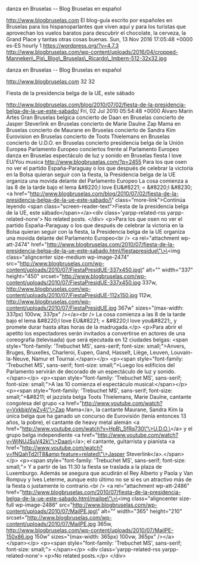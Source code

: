 danza en Bruselas -- Blog Bruselas en español

http://www.blogbruselas.com El blog-guía escrito por españoles en
Bruselas para los hispanoparlantes que viven aquí y para los turistas
que aprovechan los vuelos baratos para descubrir el chocolate, la
cerveza, la Grand Place y tantas otras cosas buenas. Sun, 13 Nov 2016
17:05:48 +0000 es-ES hourly 1 https://wordpress.org/?v=4.7.3
http://www.blogbruselas.com/wp-content/uploads/2016/04/cropped-Manneken\_Pis\_Blog\_Bruselas\_Ricardo\_Imbern-512-32x32.jpg

danza en Bruselas -- Blog Bruselas en español

http://www.blogbruselas.com 32 32

Fiesta de la presidencia belga de la UE, este sábado

http://www.blogbruselas.com/blog/2010/07/02/fiesta-de-la-presidencia-belga-de-la-ue-este-sabado/
Fri, 02 Jul 2010 05:54:48 +0000 Álvaro Marín Artes Gran Bruselas belgica
concierto de Daan en Bruselas concierto de Jasper Steverlink en Bruselas
concierto de Marie Daulne Zap Mama en Bruselas concierto de Maurane en
Bruselas concierto de Sandra Kim Eurovision en Bruselas concierto de
Toots Thielemans en Bruselas concierto de U.D.O. en Bruselas concierto
presidencia belga de la Unión Europea Parlamento Europeo conciertos
frente al Parlamento Europeo danza en Bruselas espectáculo de luz y
sonido en Bruselas fiesta I love EU/You musica
http://www.blogbruselas.com/?p=2455 Para los que osen no ver el partido
España-Paraguay o los que después de celebrar la victoria en la Bolsa
quieran seguir con la fiesta, la Presidencia belga de la UE organiza una
movida delante del Parlamento Europeo La cosa comienza a las 8 de la
tarde bajo el lema &\#8220;I love EU&\#8221; = &\#8220;I &\#8230; \<a
href=\"http://www.blogbruselas.com/blog/2010/07/02/fiesta-de-la-presidencia-belga-de-la-ue-este-sabado/\"
class=\"more-link\"\>Continúa leyendo \<span
class=\"screen-reader-text\"\>Fiesta de la presidencia belga de la UE,
este sábado\</span\>\</a\>\<div class=\'yarpp-related-rss
yarpp-related-none\'\> No related posts. \</div\> \<p\>Para los que osen
no ver el partido España-Paraguay o los que después de celebrar la
victoria en la Bolsa quieran seguir con la fiesta, la Presidencia belga
de la UE organiza una movida delante del Parlamento Europeo\<br /\> \<a
rel=\"attachment wp-att-2474\"
href=\"http://www.blogbruselas.com/2010/07/fiesta-de-la-presidencia-belga-de-la-ue-este-sabado.html/fiestapresidue\"\>\<img
class=\"aligncenter size-medium wp-image-2474\"
src=\"http://www.blogbruselas.com/wp-content/uploads/2010/07/FiestaPresidUE-337x450.jpg\"
alt=\"\" width=\"337\" height=\"450\"
srcset=\"http://www.blogbruselas.com/wp-content/uploads/2010/07/FiestaPresidUE-337x450.jpg
337w,
http://www.blogbruselas.com/wp-content/uploads/2010/07/FiestaPresidUE-112x150.jpg
112w,
http://www.blogbruselas.com/wp-content/uploads/2010/07/FiestaPresidUE.jpg
367w\" sizes=\"(max-width: 337px) 100vw, 337px\" /\>\</a\>\<br /\> La
cosa comienza a las 8 de la tarde bajo el lema &\#8220;I love EU&\#8221;
= &\#8220;I love you&\#8221;, y promete durar hasta altas horas de la
madrugada.\</p\> \<p\>Para abrir el apetito los espectadores serán
invitados a convertirse en actores de una coreografía (televisada) que
será ejecutada en 12 ciudades belgas: \<span style=\"font-family:
\'Trebuchet MS\', sans-serif; font-size: small;\"\>Anvers, Bruges,
Bruxelles, Charleroi, Eupen, Gand, Hasselt, Liège, Leuven,
Louvain-la-Neuve, Namur et Tournai.\</span\>\</p\> \<p\>\<span
style=\"font-family: \'Trebuchet MS\', sans-serif; font-size:
small;\"\>Luego los edificios del Parlamento servirán de decorado de un
espectáculo de luz y sonido.\</span\>\</p\> \<p\>\<span
style=\"font-family: \'Trebuchet MS\', sans-serif; font-size:
small;\"\>A las 10 comienza el espectáculo musical:\</span\>\</p\>
\<p\>\<span style=\"font-family: \'Trebuchet MS\', sans-serif;
font-size: small;\"\>&\#8211; el jazzista belga Toots Thielemans, Marie
Daulne, cantante congolesa del grupo \<a
href=\"http://www.youtube.com/watch?v=VxkbipVwZv4\"\>Zap Mama\</a\>, la
cantante Maurane, Sandra Kim la única belga que ha ganado un concurso de
Eurovisión (tenía entonces 13 años, la pobre), el cantante de heavy
metal alemán \<a
href=\"http://www.youtube.com/watch?v=HpB\_5fRq730\"\>U.D.O.\</a\> y el
grupo belga independiente \<a
href=\"http://www.youtube.com/watch?v=WjNUJSuV42k\"\>Daan\</a\>; el
cantante, guitarrista y pianista \<a
href=\"http://www.youtube.com/watch?v=fNQahTd2IT8&amp;feature=related\"\>Jasper
Steverlink\</a\>.\</span\>\</p\> \<p\>\<span style=\"font-family:
\'Trebuchet MS\', sans-serif; font-size: small;\"\> Y a partir de las
11:30 la fiesta se traslada a la plaza de Luxemburgo. Además se asegura
que acudirán el Rey Alberto y Paola y Van Rompuy y Ives Leterme, aunque
esto último no se si es un atractivo más de la fiesta o justamente lo
contrario.\<br /\> \<a rel=\"attachment wp-att-2486\"
href=\"http://www.blogbruselas.com/2010/07/fiesta-de-la-presidencia-belga-de-la-ue-este-sabado.html/mailpe\"\>\<img
class=\"aligncenter size-full wp-image-2486\"
src=\"http://www.blogbruselas.com/wp-content/uploads/2010/07/MailPE.jpg\"
alt=\"\" width=\"365\" height=\"210\"
srcset=\"http://www.blogbruselas.com/wp-content/uploads/2010/07/MailPE.jpg
365w,
http://www.blogbruselas.com/wp-content/uploads/2010/07/MailPE-150x86.jpg
150w\" sizes=\"(max-width: 365px) 100vw, 365px\"
/\>\</a\>\</span\>\</p\> \<p\>\<span style=\"font-family: \'Trebuchet
MS\', sans-serif; font-size: small;\"\> \</span\>\</p\> \<div
class=\'yarpp-related-rss yarpp-related-none\'\> \<p\>No related
posts.\</p\> \</div\>

